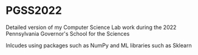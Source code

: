 # PGSS2022

Detailed version of my Computer Science Lab work during the 2022 Pennsylvania Governor's School for the Sciences

Inlcudes using packages such as NumPy and ML libraries such as Sklearn
